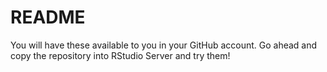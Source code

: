 # README

You will have these available to you in your GitHub account. Go ahead and copy the repository into RStudio Server and try them!
